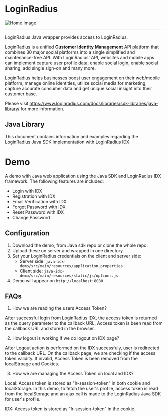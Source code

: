 
LoginRadius
==========

![Home Image](http://docs.lrcontent.com/resources/github/banner-1544x500.png)

-----------------------------------------------
LoginRadius Java wrapper provides access to LoginRadius.

LoginRadius is a unified **Customer Identity Management** API platform that combines 30 major social platforms into a single simplified and maintenance-free API. With LoginRadius' API, websites and mobile apps can implement capture user profile data, enable social login, enable social sharing, add single sign-on and many more.

LoginRadius helps businesses boost user engagement on their web/mobile platform, manage online identities, utilize social media for marketing, capture accurate consumer data and get unique social insight into their customer base.

Please visit https://www.loginradius.com/docs/libraries/sdk-libraries/java-library/ for more information.

Java Library
--------------

This document contains information and examples regarding the LoginRadius Java SDK implementation with LoginRadius IDX.

# Demo

A demo with Java web application using the Java SDK and LoginRadius IDX framework. The following features are included:

* Login with IDX
* Registration with IDX
* Email Verification with IDX
* Forgot Password with IDX
* Reset Password with IDX
* Change Password

## Configuration

1. Download the demo, from Java sdk repo or clone the whole repo.
2. Upload these on server and wrapped in one directory.
3. Set your LoginRadius credentials on the client and server side:
	* Server side: `java-idx-demo/src/main/resources/application.properties`
	* Client side: `java-idx-demo/src/main/resources/static/js/options.js`
4. Demo will appear on `http://localhost:8080`

## FAQs

1. How we are reading the users Access Token?

After successful login from LoginRadius IDX, the access token is returned as the query parameter to the callback URL, Access token is been read from the callback URL and stored in the browser.


2. How logout is working if we do logout on IDX page?

After Logout action is performed on the IDX successfuly, user is redirected to the callback URL. On the callback page, we are checking if the access token validity. If invalid, Access Token is been removed from the localStroage and Cookies. 


3. How we are managing the Access Token on local and IDX?

Local: Access token is stored as "lr-session-token" in both cookie and localStorage. In this demo, to fetch the user's profile, access token is read from the localStorage and an ajax call is made to the LoginRadius Java SDK for user's profile.

IDX: Access token is stored as "lr-session-token" in the cookie.